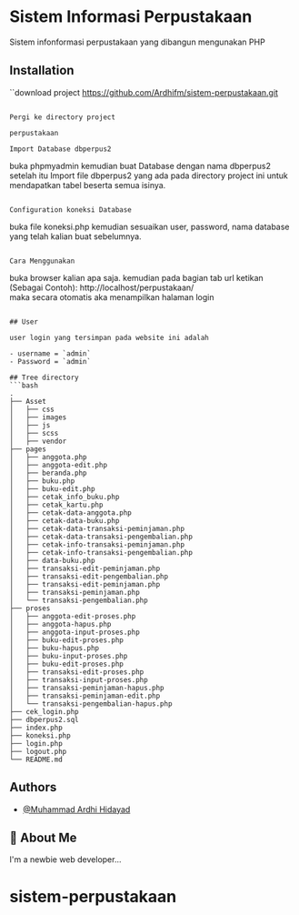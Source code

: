 
# Sistem Informasi Perpustakaan
Sistem infonformasi perpustakaan yang dibangun mengunakan PHP


## Installation

``download project https://github.com/Ardhifm/sistem-perpustakaan.git
```

Pergi ke directory project

perpustakaan

Import Database dbperpus2

```
  buka phpmyadmin kemudian buat Database dengan nama dbperpus2 
  setelah itu Import file dbperpus2 yang ada pada directory project ini untuk mendapatkan tabel beserta semua isinya.
```

Configuration koneksi Database

```
  buka file koneksi.php kemudian sesuaikan user, password, nama database yang telah kalian buat sebelumnya.
```

Cara Menggunakan

```
  buka browser kalian apa saja.
  kemudian pada bagian tab url ketikan (Sebagai Contoh): http://localhost/perpustakaan/   
  maka secara otomatis aka menampilkan halaman login
  ```
  
## User

user login yang tersimpan pada website ini adalah

- username = `admin`
- Password = `admin`

## Tree directory
```bash
.
├── Asset
│   ├── css
│   ├── images
│   ├── js
│   ├── scss
│   ├── vendor
├── pages
│   ├── anggota.php
│   ├── anggota-edit.php
│   ├── beranda.php
│   ├── buku.php
│   ├── buku-edit.php
│   ├── cetak_info_buku.php
│   ├── cetak_kartu.php
│   ├── cetak-data-anggota.php
│   ├── cetak-data-buku.php
│   ├── cetak-data-transaksi-peminjaman.php
│   ├── cetak-data-transaksi-pengembalian.php
│   ├── cetak-info-transaksi-peminjaman.php
│   ├── cetak-info-transaksi-pengembalian.php
│   ├── data-buku.php
│   ├── transaksi-edit-peminjaman.php
│   ├── transaksi-edit-pengembalian.php
│   ├── transaksi-edit-peminjaman.php
│   ├── transaksi-peminjaman.php
│   └── transaksi-pengembalian.php
├── proses
│   ├── anggota-edit-proses.php
│   ├── anggota-hapus.php
│   ├── anggota-input-proses.php
│   ├── buku-edit-proses.php
│   ├── buku-hapus.php
│   ├── buku-input-proses.php
│   ├── buku-edit-proses.php
│   ├── transaksi-edit-proses.php
│   ├── transaksi-input-proses.php
│   ├── transaksi-peminjaman-hapus.php
│   ├── transaksi-peminjaman-edit.php
│   └── transaksi-pengembalian-hapus.php
├── cek_login.php
├── dbperpus2.sql
├── index.php
├── koneksi.php
├── login.php
├── logout.php
└── README.md
```

  
## Authors

- [@Muhammad Ardhi Hidayad](https://github.com/Ardhifm)

## 🚀 About Me
I'm a newbie web developer...

  
# sistem-perpustakaan
